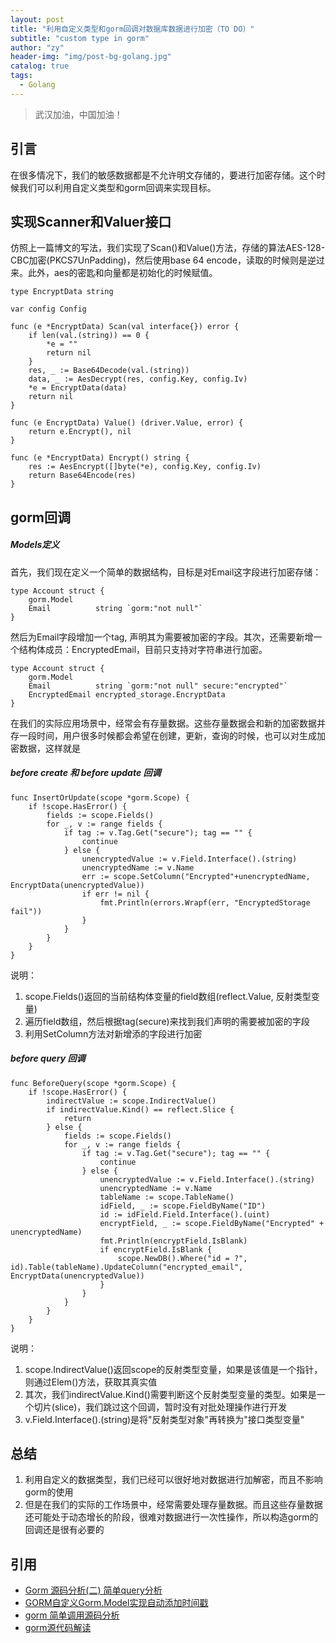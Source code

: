 ```yaml
---
layout: post
title: "利用自定义类型和gorm回调对数据库数据进行加密（TO DO）"
subtitle: "custom type in gorm"
author: "zy"
header-img: "img/post-bg-golang.jpg"
catalog: true
tags:
  - Golang
---
```


> 武汉加油，中国加油！

## 引言

在很多情况下，我们的敏感数据都是不允许明文存储的，要进行加密存储。这个时候我们可以利用自定义类型和gorm回调来实现目标。

## 实现Scanner和Valuer接口
仿照上一篇博文的写法，我们实现了Scan()和Value()方法，存储的算法AES-128-CBC加密(PKCS7UnPadding)，然后使用base 64 encode，读取的时候则是逆过来。此外，aes的密匙和向量都是初始化的时候赋值。

```
type EncryptData string

var config Config

func (e *EncryptData) Scan(val interface{}) error {
	if len(val.(string)) == 0 {
		*e = ""
		return nil
	}
	res, _ := Base64Decode(val.(string))
	data, _ := AesDecrypt(res, config.Key, config.Iv)
	*e = EncryptData(data)
	return nil
}

func (e EncryptData) Value() (driver.Value, error) {
	return e.Encrypt(), nil
}

func (e *EncryptData) Encrypt() string {
	res := AesEncrypt([]byte(*e), config.Key, config.Iv)
	return Base64Encode(res)
}
```

## gorm回调

##### Models定义

首先，我们现在定义一个简单的数据结构，目标是对Email这字段进行加密存储： 
```
type Account struct {
	gorm.Model
	Email          string `gorm:"not null"`
}
```
然后为Email字段增加一个tag, 声明其为需要被加密的字段。其次，还需要新增一个结构体成员：EncryptedEmail，目前只支持对字符串进行加密。
```
type Account struct {
	gorm.Model
	Email          string `gorm:"not null" secure:"encrypted"`
	EncryptedEmail encrypted_storage.EncryptData
}
```
在我们的实际应用场景中，经常会有存量数据。这些存量数据会和新的加密数据并存一段时间，用户很多时候都会希望在创建，更新，查询的时候，也可以对生成加密数据，这样就是

##### before create 和 before update 回调
```
func InsertOrUpdate(scope *gorm.Scope) {
	if !scope.HasError() {
		fields := scope.Fields()
		for _, v := range fields {
			if tag := v.Tag.Get("secure"); tag == "" {
				continue
			} else {
				unencryptedValue := v.Field.Interface().(string)
				unencryptedName := v.Name
				err := scope.SetColumn("Encrypted"+unencryptedName, EncryptData(unencryptedValue))
				if err != nil {
					fmt.Println(errors.Wrapf(err, "EncryptedStorage fail"))
				}
			}
		}
	}
}
```
说明：
1. scope.Fields()返回的当前结构体变量的field数组(reflect.Value, 反射类型变量)
2. 遍历field数组，然后根据tag(secure)来找到我们声明的需要被加密的字段
3. 利用SetColumn方法对新增添的字段进行加密

##### before query 回调
```
func BeforeQuery(scope *gorm.Scope) {
	if !scope.HasError() {
		indirectValue := scope.IndirectValue()
		if indirectValue.Kind() == reflect.Slice {
			return
		} else {
			fields := scope.Fields()
			for _, v := range fields {
				if tag := v.Tag.Get("secure"); tag == "" {
					continue
				} else {
					unencryptedValue := v.Field.Interface().(string)
					unencryptedName := v.Name
					tableName := scope.TableName()
					idField, _ := scope.FieldByName("ID")
					id := idField.Field.Interface().(uint)
					encryptField, _ := scope.FieldByName("Encrypted" + unencryptedName)
					fmt.Println(encryptField.IsBlank)
					if encryptField.IsBlank {
						scope.NewDB().Where("id = ?", id).Table(tableName).UpdateColumn("encrypted_email", EncryptData(unencryptedValue))
					}
				}
			}
		}
	}
}
```
说明：
1. scope.IndirectValue()返回scope的反射类型变量，如果是该值是一个指针，则通过Elem()方法，获取其真实值
2. 其次，我们indirectValue.Kind()需要判断这个反射类型变量的类型。如果是一个切片(slice)，我们跳过这个回调，暂时没有对批处理操作进行开发
3. v.Field.Interface().(string)是将"反射类型对象"再转换为"接口类型变量"

## 总结

1. 利用自定义的数据类型，我们已经可以很好地对数据进行加解密，而且不影响gorm的使用
2. 但是在我们的实际的工作场景中，经常需要处理存量数据。而且这些存量数据还可能处于动态增长的阶段，很难对数据进行一次性操作，所以构造gorm的回调还是很有必要的

## 引用

* [Gorm 源码分析(二) 简单query分析](https://segmentfault.com/a/1190000019490869)
* [GORM自定义Gorm.Model实现自动添加时间戳](https://www.cnblogs.com/sgyBlog/p/10154424.html)
* [gorm 简单调用源码分析](http://www.voidcn.com/article/p-zhtyzjda-brw.html)
* [gorm源代码解读](https://blog.csdn.net/cexo425/article/details/78831055)






